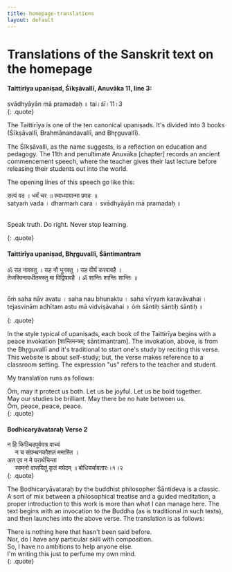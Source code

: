 ```yaml
---
title: homepage-translations
layout: default
---
```


# Translations of the Sanskrit text on the homepage


#### Taittirīya upaniṣad, Śīkṣāvallī, Anuvāka 11, line 3:

<div>
svādhyāyān mā pramadaḥ ॥ tai।śī।11।3 
</div>
{: .quote}


The Taittirīya is one of the ten canonical upaniṣads. It's divided into 3 books (Śīkṣāvallī, Brahmānandavallī, and Bhr̥guvallī). 

The Śīkṣāvalli, as the name suggests, is a reflection on education and pedagogy. The 11th and penultimate Anuvāka [chapter] records an ancient commencement speech, where the teacher gives their last lecture before releasing their students out into the world. 

The opening lines of this speech go like this:

<div>
सत्यं वद । धर्मं चर ॥ स्वाध्यायान्मा प्रमदः ॥ <br>
satyaṁ vada । dharmaṁ cara । svādhyāyān mā pramadaḥ ॥ <br> <br>

Speak truth. Do right. Never stop learning.
</div>
{: .quote}

#### Taittirīya upaniṣad, Bhr̥guvallī, Śāntimantram

<div>
ॐ सह नाववतु । सह नौ भुनक्तु । सह वीर्यं करवावहै । <br>
तेजस्विनावधीतमस्तु मा विद्विषावहै । ॐ शान्तिः शान्तिः शान्तिः ॥ <br> <br>

ōṁ saha nāv avatu । saha nau bhunaktu । saha vīryaṁ karavāvahai । <br>
tejasvinām adhītam astu mā vidviṣāvahai ॥ ōṁ śāntiḥ śāntiḥ śāntiḥ ॥
</div>
{: .quote}


In the style typical of upaniṣads, each book of the Taittirīya begins with a peace invokation [शान्तिमन्त्रम्; śāntimantram]. The invokation, above, is from the Bhr̥guvallī and it's traditional to start one's study by reciting this verse. This website is about self-study; but, the verse makes reference to a classroom setting. The expression "us" refers to the teacher and student. 

My translation runs as follows:

<div>
Ōṁ, may it protect us both. Let us be joyful. Let us be bold together. <br>
May our studies be brilliant. May there be no hate between us. <br>
Ōm, peace, peace, peace.
</div>
{: .quote}

#### Bodhicaryāvataraḥ Verse 2

<div>
न हि किञ्चिदपूर्वमत्र वाच्यं <br>
&emsp; न च संग्रन्थनकौशलं ममास्ति । <br>
अत एव न मे परार्थचिन्ता <br>
&emsp; स्वमनो वासयितुं कृतं मयेदम् ॥ बोधिचर्यावतारः।१।२
</div>
{: .quote}

The Bodhicaryāvataraḥ by the buddhist philosopher Śāntideva is a classic. A sort of mix between a philosophical treatise and a guided meditation, a proper introduction to this work is more than what I can manage here. The text begins with an invocation to the Buddha (as is traditional in such texts), and then launches into the above verse. The translation is as follows:

<div>
There is nothing here that hasn't been said before. <br>
Nor, do I have any particular skill with composition. <br>
So, I have no ambitions to help anyone else. <br>
I'm writing this just to perfume my own mind.
</div>
{: .quote}

